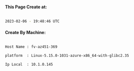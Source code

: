 
   
#### This Page Create at:

```bash

2023-02-06 - 19:48:46 UTC

```

#### Create By Machine:

```bash

Host Name : fv-az451-369

platform  : Linux-5.15.0-1031-azure-x86_64-with-glibc2.35

Ip Local  : 10.1.0.145

```

